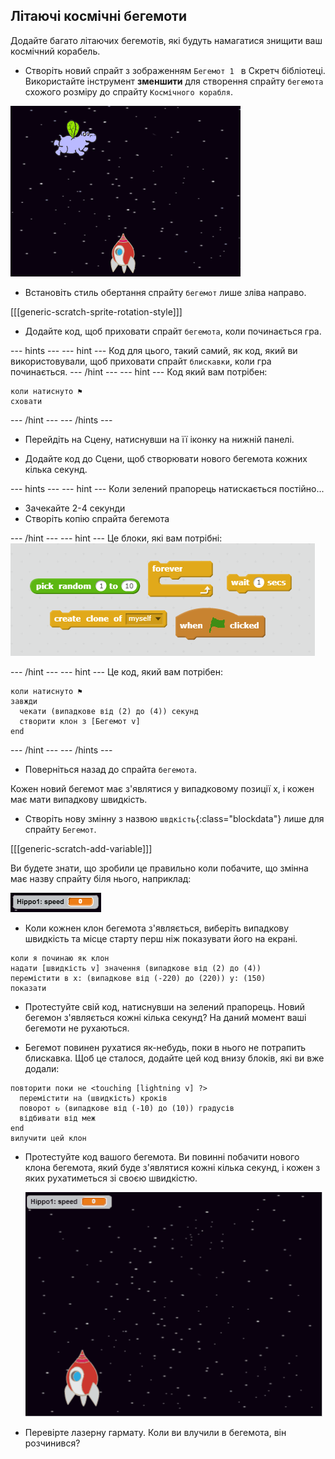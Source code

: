 ## Літаючі космічні бегемоти

Додайте багато літаючих бегемотів, які будуть намагатися знищити ваш космічний корабель.

+ Створіть новий спрайт з зображенням `Бегемот 1 ` в Скретч бібліотеці. Використайте інструмент **зменшити** для створення спрайту `бегемота` схожого розміру до спрайту `Космічного корабля`.

![знімок екрану](images/invaders-hippo.png)

+ Встановіть стиль обертання спрайту `бегемот` лише зліва направо.

[[[generic-scratch-sprite-rotation-style]]]

+ Додайте код, щоб приховати спрайт `бегемота`, коли починається гра.

\--- hints \--- \--- hint \--- Код для цього, такий самий, як код, який ви використовували, щоб приховати спрайт `блискавки`, коли гра починається. \--- /hint \--- \--- hint \--- Код який вам потрібен:

```blocks
коли натиснуто ⚑
сховати
```

\--- /hint \--- \--- /hints \---

+ Перейдіть на Сцену, натиснувши на її іконку на нижній панелі.

+ Додайте код до Сцени, щоб створювати нового бегемота кожних кілька секунд.

\--- hints \--- \--- hint \--- Коли зелений прапорець натискається постійно...

+ Зачекайте 2-4 секунди
+ Створіть копію спрайта бегемота

\--- /hint \--- \--- hint \--- Це блоки, які вам потрібні: ![Клон бегемота hint](images/clone-hippo-hint.png)

\--- /hint \--- \--- hint \--- Це код, який вам потрібен:

```blocks
коли натиснуто ⚑
завжди 
  чекати (випадкове від (2) до (4)) секунд
  створити клон з [Бегемот v]
end
```

\--- /hint \--- \--- /hints \---

+ Поверніться назад до спрайта `бегемота`.

Кожен новий бегемот має з'являтися у випадковому позиції х, і кожен має мати випадкову швидкість.

+ Створіть нову змінну з назвою `швдкість`{:class="blockdata"} лише для спрайту `Бегемот`.

[[[generic-scratch-add-variable]]]

Ви будете знати, що зробили це правильно коли побачите, що змінна має назву спрайту біля нього, наприклад:

![знімок екрану](images/invaders-var-test.png)

+ Коли кожнен клон бегемота з'являється, виберіть випадкову швидкість та місце старту перш ніж показувати його на екрані.

```blocks
коли я починаю як клон
надати [швидкість v] значення (випадкове від (2) до (4))
перемістити в x: (випадкове від (-220) до (220)) y: (150)
показати
```

+ Протестуйте свій код, натиснувши на зелений прапорець. Новий бегемон з'являється кожні кілька секунд? На даний момент ваші бегемоти не рухаються.

+ Бегемот повинен рухатися як-небудь, поки в нього не потрапить блискавка. Щоб це сталося, додайте цей код внизу блоків, які ви вже додали:

```blocks
повторити поки не <touching [lightning v] ?> 
  перемістити на (швидкість) кроків
  поворот ↻ (випадкове від (-10) до (10)) градусів
  відбивати від меж
end
вилучити цей клон
```

+ Протестуйте код вашого бегемота. Ви повинні побачити нового клона бегемота, який буде з'являтися кожні кілька секунд, і кожен з яких рухатиметься зі своєю швидкістю.
    
    ![знімок екрану](images/hippo-clones.gif)

+ Перевірте лазерну гармату. Коли ви влучили в бегемота, він розчинився?